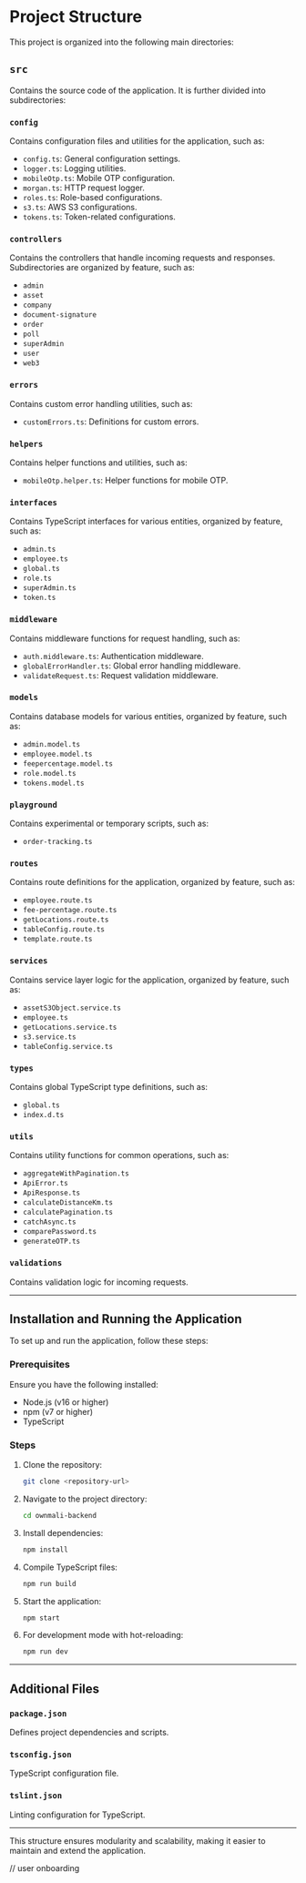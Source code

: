 # Project Structure

This project is organized into the following main directories:

## `src`
Contains the source code of the application. It is further divided into subdirectories:

### `config`
Contains configuration files and utilities for the application, such as:
- `config.ts`: General configuration settings.
- `logger.ts`: Logging utilities.
- `mobileOtp.ts`: Mobile OTP configuration.
- `morgan.ts`: HTTP request logger.
- `roles.ts`: Role-based configurations.
- `s3.ts`: AWS S3 configurations.
- `tokens.ts`: Token-related configurations.

### `controllers`
Contains the controllers that handle incoming requests and responses. Subdirectories are organized by feature, such as:
- `admin`
- `asset`
- `company`
- `document-signature`
- `order`
- `poll`
- `superAdmin`
- `user`
- `web3`

### `errors`
Contains custom error handling utilities, such as:
- `customErrors.ts`: Definitions for custom errors.

### `helpers`
Contains helper functions and utilities, such as:
- `mobileOtp.helper.ts`: Helper functions for mobile OTP.

### `interfaces`
Contains TypeScript interfaces for various entities, organized by feature, such as:
- `admin.ts`
- `employee.ts`
- `global.ts`
- `role.ts`
- `superAdmin.ts`
- `token.ts`

### `middleware`
Contains middleware functions for request handling, such as:
- `auth.middleware.ts`: Authentication middleware.
- `globalErrorHandler.ts`: Global error handling middleware.
- `validateRequest.ts`: Request validation middleware.

### `models`
Contains database models for various entities, organized by feature, such as:
- `admin.model.ts`
- `employee.model.ts`
- `feepercentage.model.ts`
- `role.model.ts`
- `tokens.model.ts`

### `playground`
Contains experimental or temporary scripts, such as:
- `order-tracking.ts`

### `routes`
Contains route definitions for the application, organized by feature, such as:
- `employee.route.ts`
- `fee-percentage.route.ts`
- `getLocations.route.ts`
- `tableConfig.route.ts`
- `template.route.ts`

### `services`
Contains service layer logic for the application, organized by feature, such as:
- `assetS3Object.service.ts`
- `employee.ts`
- `getLocations.service.ts`
- `s3.service.ts`
- `tableConfig.service.ts`

### `types`
Contains global TypeScript type definitions, such as:
- `global.ts`
- `index.d.ts`

### `utils`
Contains utility functions for common operations, such as:
- `aggregateWithPagination.ts`
- `ApiError.ts`
- `ApiResponse.ts`
- `calculateDistanceKm.ts`
- `calculatePagination.ts`
- `catchAsync.ts`
- `comparePassword.ts`
- `generateOTP.ts`

### `validations`
Contains validation logic for incoming requests.

---

## Installation and Running the Application

To set up and run the application, follow these steps:

### Prerequisites
Ensure you have the following installed:
- Node.js (v16 or higher)
- npm (v7 or higher)
- TypeScript

### Steps

1. Clone the repository:
   ```bash
   git clone <repository-url>
   ```

2. Navigate to the project directory:
   ```bash
   cd ownmali-backend
   ```

3. Install dependencies:
   ```bash
   npm install
   ```

4. Compile TypeScript files:
   ```bash
   npm run build
   ```

5. Start the application:
   ```bash
   npm start
   ```

6. For development mode with hot-reloading:
   ```bash
   npm run dev
   ```

---

## Additional Files

### `package.json`
Defines project dependencies and scripts.

### `tsconfig.json`
TypeScript configuration file.

### `tslint.json`
Linting configuration for TypeScript.

---

This structure ensures modularity and scalability, making it easier to maintain and extend the application.




// user onboarding 

<!-- mobile and password 

otp  -->